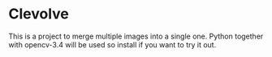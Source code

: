 # Clevolve

This is a project to merge multiple images into a single one.
Python together with opencv-3.4 will be used so install if you want to try it out.
